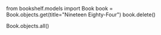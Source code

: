 from bookshelf.models import Book
book = Book.objects.get(title="Nineteen Eighty-Four")
book.delete()

Book.objects.all()
